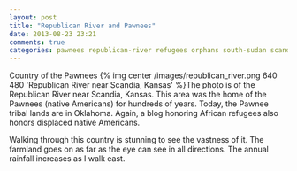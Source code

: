 ```yaml
---
layout: post
title: "Republican River and Pawnees"
date: 2013-08-23 23:21
comments: true
categories: pawnees republican-river refugees orphans south-sudan scandia-kansas native-americans
---
```

Country of the Pawnees
{% img center /images/republican_river.png 640 480 'Republican River near Scandia, Kansas' %}The photo is of the Republican River near Scandia, Kansas.  This area was the home of the Pawnees (native Americans) for hundreds of years.  Today, the Pawnee tribal lands are in Oklahoma.  Again, a blog honoring African refugees also honors displaced native Americans.  

Walking through this country is stunning to see the vastness of it.  The farmland goes on as far as the eye can see in all directions.  The annual rainfall increases as I walk east.  